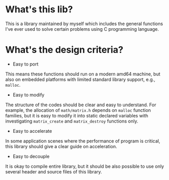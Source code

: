 # What's this lib?
This is a library maintained by myself which includes the general functions I've ever used to solve certain problems using C programming language.

# What's the design criteria?
* Easy to port

This means these functions should run on a modern amd64 machine, but also on embedded platforms with limited standard library support, e.g., `malloc`.

* Easy to modify

The structure of the codes should be clear and easy to understand. For example, the allocation of `math/matrix.h` depends on `malloc` function families, but it is easy to modify it into static declared variables with investigating `matrix_create` and `matrix_destroy` functions only.

* Easy to accelerate

In some application scenes where the performance of program is critical, this library should give a clear guide on acceleration.

* Easy to decouple

It is okay to compile entire library, but it should be also possible to use only several header and source files of this library.